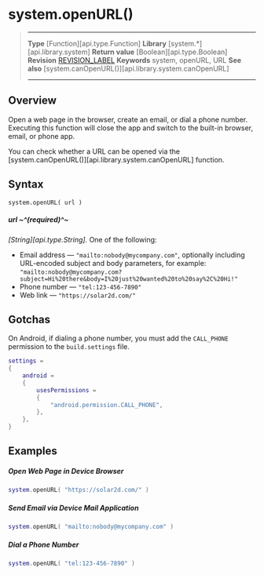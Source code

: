 # system.openURL()

> --------------------- ------------------------------------------------------------------------------------------
> __Type__              [Function][api.type.Function]
> __Library__           [system.*][api.library.system]
> __Return value__      [Boolean][api.type.Boolean]
> __Revision__          [REVISION_LABEL](REVISION_URL)
> __Keywords__          system, openURL, URL
> __See also__			[system.canOpenURL()][api.library.system.canOpenURL]
> --------------------- ------------------------------------------------------------------------------------------


## Overview

Open a web page in the browser, create an email, or dial a phone number. Executing this function will close the app and switch to the <nobr>built-in</nobr> browser, email, or phone app.

You can check whether a URL can be opened via the [system.canOpenURL()][api.library.system.canOpenURL] function.

## Syntax

	system.openURL( url )

##### url ~^(required)^~
_[String][api.type.String]._ One of the following:

* Email address — `"mailto:nobody@mycompany.com"`, optionally including <nobr>URL-encoded</nobr> subject and body parameters, for example:<br/>`"mailto:nobody@mycompany.com?subject=Hi%20there&body=I%20just%20wanted%20to%20say%2C%20Hi!"`
* Phone number — `"tel:123-456-7890"`
* Web link — `"https://solar2d.com/"`

## Gotchas

On Android, if dialing a phone number, you must add the `CALL_PHONE` permission to the `build.settings` file.

``````lua
settings =
{
	android =
	{
		usesPermissions =
		{
			"android.permission.CALL_PHONE",
		},
	},
}
``````

## Examples

##### Open Web Page in Device Browser

``````lua
system.openURL( "https://solar2d.com/" )
``````

##### Send Email via Device Mail Application

``````lua
system.openURL( "mailto:nobody@mycompany.com" )
``````

##### Dial a Phone Number

``````lua
system.openURL( "tel:123-456-7890" )
``````